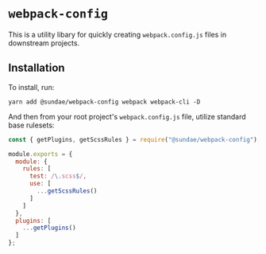 # `webpack-config`

This is a utility libary for quickly creating `webpack.config.js` files in downstream projects.

## Installation
To install, run:

```
yarn add @sundae/webpack-config webpack webpack-cli -D
```

And then from your root project's `webpack.config.js` file, utilize standard base rulesets:

```js
const { getPlugins, getScssRules } = require("@sundae/webpack-config");

module.exports = {
  module: {
    rules: [
      test: /\.scss$/,
      use: [
        ...getScssRules()
      ]
    ]
  },
  plugins: [
    ...getPlugins()
  ]
};

```